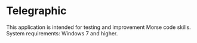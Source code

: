 # Telegraphic
This application is intended for testing and improvement Morse code skills. System requirements: Windows 7 and higher.
